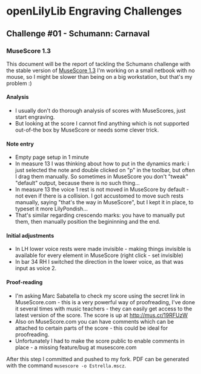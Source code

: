 # openLilyLib Engraving Challenges

## Challenge #01 - Schumann: Carnaval

### MuseScore 1.3

This document will be the report of tackling the Schumann challenge
with the stable version of
[MuseScore 1.3](http://musescore.org)
I'm working on a small netbook with no mouse, so I might be slower than being on a big workstation, but that's my problem :)

#### Analysis
- I usually don't do thorough analysis of scores with MuseScores, just start engraving.
- But looking at the score I cannot find anything which is not supported out-of-the box by MuseScore or needs some clever trick.

#### Note entry
- Empty page setup in 1 minute
- In measure 13 I was thinking about how to put in the dynamics mark: i just selected the note and double clicked on "p" in the toolbar, but often I drag them manually.
So sometimes in MuseScore you don't "tweak" "default" output, because there is no such thing...
- In measure 13 the voice 1 rest is not moved in MuseScore by default - not even if there is a collision. I got accustomed to move such rests manually, saying "that's the
way in MuseScore", but I kept it in place, to typeset it more LilyPondish...
- That's similar regarding crescendo marks: you have to manually put them, then manually position the begininning and the end.

#### Initial adjustments
- In LH lower voice rests were made invisible - making things invisible is available for every element in MuseScore (right click - set invisible)
- In bar 34 RH I switched the direction in the lower voice, as that was input as voice 2.

#### Proof-reading
- I'm asking Marc Sabatella to check my score using the secret link in MuseScore.com - this is a very powerful way of proofreading, I've done it several times with 
music teachers - they can easily get access to the latest version of the score. The score is up at http://mus.cr/19RFUzW
- Also on MuseScore.com you can have comments which can be attached to certain parts of the score - this could be ideal for proofreading.
- Unfortunately I had to make the score public to enable comments in place - a missing feature/bug at musescore.com

After this step I committed and pushed to my fork. PDF can be generated with the command `musescore -o Estrella.mscz`.
